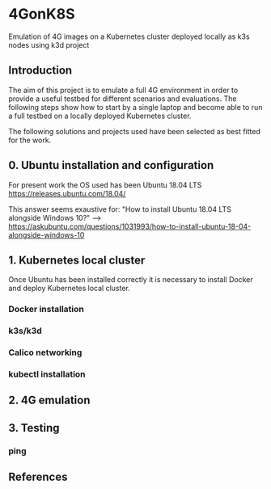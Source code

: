 # 4GonK8S
Emulation of 4G images on a Kubernetes cluster deployed locally as k3s nodes using k3d project

## Introduction

The aim of this project is to emulate a full 4G environment in order to provide a useful testbed for different scenarios and evaluations. The following steps show how to start by a single laptop and become able to run a full testbed on a locally deployed Kubernetes cluster.

The following solutions and projects used have been selected as best fitted for the work. 

## 0. Ubuntu installation and configuration

For present work the OS used has been Ubuntu 18.04 LTS https://releases.ubuntu.com/18.04/

This answer seems exaustive for: "How to install Ubuntu 18.04 LTS alongside Windows 10?"
--> https://askubuntu.com/questions/1031993/how-to-install-ubuntu-18-04-alongside-windows-10

## 1. Kubernetes local cluster

Once Ubuntu has been installed correctly it is necessary to install Docker and deploy Kubernetes local cluster.

### Docker installation
### k3s/k3d
### Calico networking
### kubectl installation

## 2. 4G emulation

## 3. Testing

### ping

## References



